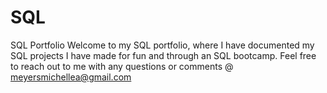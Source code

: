 # SQL
SQL Portfolio
 Welcome to my SQL portfolio, where I have documented my SQL projects I have made for fun and through an SQL bootcamp. Feel free to reach out to me with any questions or comments @ meyersmichellea@gmail.com
